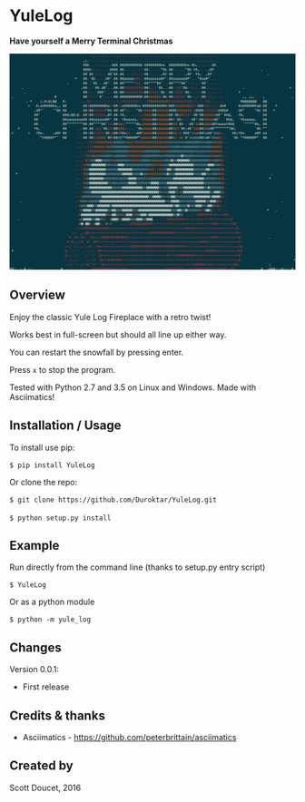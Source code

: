 YuleLog
=======
**Have yourself a Merry Terminal Christmas**

![logo](https://github.com/Duroktar/YuleLog/blob/master/yule_log/screenshot.png)

Overview
--------

Enjoy the classic Yule Log Fireplace with a retro twist!

Works best in full-screen but should all line up either way. 

You can restart the snowfall by pressing enter. 

Press `x` to stop the program.

Tested with Python 2.7 and 3.5 on Linux and Windows.
Made with Asciimatics!

Installation / Usage
--------------------

To install use pip:

    $ pip install YuleLog


Or clone the repo:

    $ git clone https://github.com/Duroktar/YuleLog.git
    
    $ python setup.py install

Example
-------

Run directly from the command line (thanks to setup.py entry script)

    $ YuleLog
    
Or as a python module

    $ python -m yule_log



Changes
-------
Version 0.0.1:
 - First release



Credits & thanks
----------------
 - Asciimatics - https://github.com/peterbrittain/asciimatics

Created by
----------
Scott Doucet, 2016

